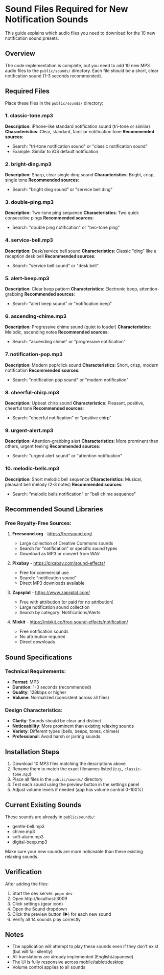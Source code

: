 # Sound Files Required for New Notification Sounds

This guide explains which audio files you need to download for the 10 new notification sound presets.

## Overview

The code implementation is complete, but you need to add 10 new MP3 audio files to the `public/sounds/` directory. Each file should be a short, clear notification sound (1-3 seconds recommended).

## Required Files

Place these files in the `public/sounds/` directory:

### 1. classic-tone.mp3
**Description**: iPhone-like standard notification sound (tri-tone or similar)
**Characteristics**: Clear, standard, familiar notification tone
**Recommended sources**:
- Search: "tri-tone notification sound" or "classic notification sound"
- Example: Similar to iOS default notification

### 2. bright-ding.mp3
**Description**: Sharp, clear single ding sound
**Characteristics**: Bright, crisp, single tone
**Recommended sources**:
- Search: "bright ding sound" or "service bell ding"

### 3. double-ping.mp3
**Description**: Two-tone ping sequence
**Characteristics**: Two quick consecutive pings
**Recommended sources**:
- Search: "double ping notification" or "two-tone ping"

### 4. service-bell.mp3
**Description**: Desk/service bell sound
**Characteristics**: Classic "ding" like a reception desk bell
**Recommended sources**:
- Search: "service bell sound" or "desk bell"

### 5. alert-beep.mp3
**Description**: Clear beep pattern
**Characteristics**: Electronic beep, attention-grabbing
**Recommended sources**:
- Search: "alert beep sound" or "notification beep"

### 6. ascending-chime.mp3
**Description**: Progressive chime sound (quiet to louder)
**Characteristics**: Melodic, ascending notes
**Recommended sources**:
- Search: "ascending chime" or "progressive notification"

### 7. notification-pop.mp3
**Description**: Modern pop/click sound
**Characteristics**: Short, crisp, modern notification
**Recommended sources**:
- Search: "notification pop sound" or "modern notification"

### 8. cheerful-chirp.mp3
**Description**: Upbeat chirp sound
**Characteristics**: Pleasant, positive, cheerful tone
**Recommended sources**:
- Search: "cheerful notification" or "positive chirp"

### 9. urgent-alert.mp3
**Description**: Attention-grabbing alert
**Characteristics**: More prominent than others, urgent feeling
**Recommended sources**:
- Search: "urgent alert sound" or "attention notification"

### 10. melodic-bells.mp3
**Description**: Short melodic bell sequence
**Characteristics**: Musical, pleasant bell melody (2-3 notes)
**Recommended sources**:
- Search: "melodic bells notification" or "bell chime sequence"

## Recommended Sound Libraries

### Free Royalty-Free Sources:
1. **Freesound.org** - https://freesound.org/
   - Large collection of Creative Commons sounds
   - Search for "notification" or specific sound types
   - Download as MP3 or convert from WAV

2. **Pixabay** - https://pixabay.com/sound-effects/
   - Free for commercial use
   - Search: "notification sound"
   - Direct MP3 downloads available

3. **Zapsplat** - https://www.zapsplat.com/
   - Free with attribution (or paid for no attribution)
   - Large notification sound collection
   - Search by category: Notifications/Alerts

4. **Mixkit** - https://mixkit.co/free-sound-effects/notification/
   - Free notification sounds
   - No attribution required
   - Direct downloads

## Sound Specifications

### Technical Requirements:
- **Format**: MP3
- **Duration**: 1-3 seconds (recommended)
- **Quality**: 128kbps or higher
- **Volume**: Normalized (consistent across all files)

### Design Characteristics:
- **Clarity**: Sounds should be clear and distinct
- **Noticeability**: More prominent than existing relaxing sounds
- **Variety**: Different types (bells, beeps, tones, chimes)
- **Professional**: Avoid harsh or jarring sounds

## Installation Steps

1. Download 10 MP3 files matching the descriptions above
2. Rename them to match the exact filenames listed (e.g., `classic-tone.mp3`)
3. Place all files in the `public/sounds/` directory
4. Test each sound using the preview button in the settings panel
5. Adjust volume levels if needed (app has volume control 0-100%)

## Current Existing Sounds

These sounds are already in `public/sounds/`:
- gentle-bell.mp3
- chime.mp3
- soft-alarm.mp3
- digital-beep.mp3

Make sure your new sounds are more noticeable than these existing relaxing sounds.

## Verification

After adding the files:
1. Start the dev server: `pnpm dev`
2. Open http://localhost:3009
3. Click settings (gear icon)
4. Open the Sound dropdown
5. Click the preview button (▶) for each new sound
6. Verify all 14 sounds play correctly

## Notes

- The application will attempt to play these sounds even if they don't exist (but will fail silently)
- All translations are already implemented (English/Japanese)
- The UI is fully responsive across mobile/tablet/desktop
- Volume control applies to all sounds
